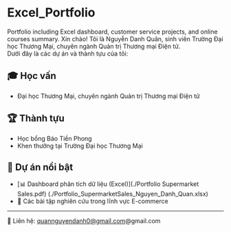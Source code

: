 # Excel_Portfolio
Portfolio including Excel dashboard, customer service projects, and online courses summary.
Xin chào! Tôi là Nguyễn Danh Quân, sinh viên Trường Đại học Thương Mại, chuyên ngành Quản trị Thương mại Điện tử.  
Dưới đây là các dự án và thành tựu của tôi:

## 🎓 Học vấn
- Đại học Thương Mại, chuyên ngành Quản trị Thương mại Điện tử

## 🏆 Thành tựu
- Học bổng Báo Tiền Phong  
- Khen thưởng tại Trường Đại học Thương Mại 

## 📂 Dự án nổi bật
- [📊 Dashboard phân tích dữ liệu (Excel)](./Portfolio Supermarket Sales.pdf) (./Portfolio_SupermarketSales_Nguyen_Danh_Quan.xlsx)  
- 📑 Các bài tập nghiên cứu trong lĩnh vực E-commerce

---

📧 Liên hệ: quannguyendanh0@gmail.com@gmail.com  
